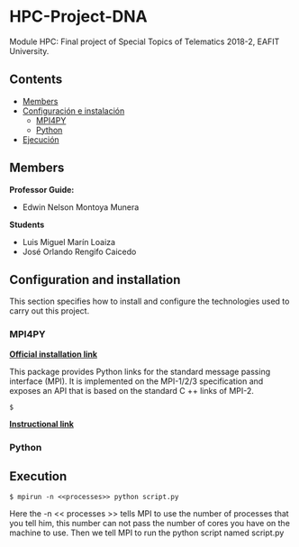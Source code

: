 # HPC-Project-DNA
Module HPC: Final project of Special Topics of Telematics 2018-2, EAFIT University.

## Contents

- [Members](#Members)
- [Configuración e instalación](#Configuración-e-instalación)
	- [MPI4PY](#MPI4PY)
	- [Python](#Python)
- [Ejecución](#Ejecución)

## Members

**Professor Guide:**
- Edwin Nelson Montoya Munera

**Students**
- Luis Miguel Marín Loaiza
- José Orlando Rengifo Caicedo


## Configuration and installation

This section specifies how to install and configure the technologies used to carry out this project.

### MPI4PY

[**Official installation link**](https://pypi.org/project/mpi4py/)

This package provides Python links for the standard message passing interface (MPI). It is implemented on the MPI-1/2/3 specification and exposes an API that is based on the standard C ++ links of MPI-2.

~~~
$ 
~~~


[**Instructional link**](https://rabernat.github.io/research_computing/parallel-programming-with-mpi-for-python.html)

### Python

## Execution


~~~
$ mpirun -n <<processes>> python script.py
~~~

Here the -n << processes >> tells MPI to use the number of processes that you tell him, this number can not pass the number of cores you have on the machine to use. Then we tell MPI to run the python script named script.py
<!--stackedit_data:
eyJoaXN0b3J5IjpbLTk3NjkzNjk5OCwtODA3NzgzNSwtMTQ3Mz
M5MjAwLC0xODIwMDQ1ODEyLC05MzQ2ODYwMjUsLTI2MDQ3MjM4
MCwtOTE5NzkxNzY4LDEwMTU4ODMyMDVdfQ==
-->